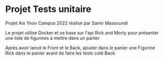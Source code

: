 # Projet Tests unitaire

Projet Aix Ynov Campus 2022 réalisé par Samir Massoundi

Le projet utilise Docker et se base sur l'api Rick and Morty pour présenter une liste de figurines à mettre dans un panier 


Après avoir lancé le Front et le Back, ajouter dans le panier une Figurine Rick dans le panier avant de faire les tests coté Back
